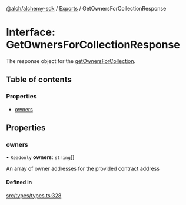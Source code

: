 [@alch/alchemy-sdk](../README.md) / [Exports](../modules.md) / GetOwnersForCollectionResponse

# Interface: GetOwnersForCollectionResponse

The response object for the [getOwnersForCollection](../modules.md#getownersforcollection).

## Table of contents

### Properties

- [owners](GetOwnersForCollectionResponse.md#owners)

## Properties

### owners

• `Readonly` **owners**: `string`[]

An array of owner addresses for the provided contract address

#### Defined in

[src/types/types.ts:328](https://github.com/alchemyplatform/alchemy-sdk-js/blob/9fe1224/src/types/types.ts#L328)
